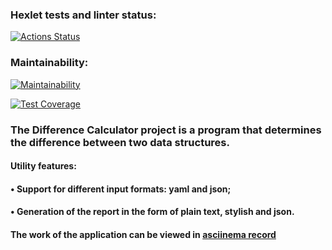 
### Hexlet tests and linter status:

[![Actions Status](https://github.com/funnyDevGirl/java-project-71/actions/workflows/hexlet-check.yml/badge.svg)](https://github.com/funnyDevGirl/java-project-71/actions)

### Maintainability:

[![Maintainability](https://api.codeclimate.com/v1/badges/9c2735bfa8f31e9a578f/maintainability)](https://codeclimate.com/github/funnyDevGirl/java-project-71/maintainability)

[![Test Coverage](https://api.codeclimate.com/v1/badges/9c2735bfa8f31e9a578f/test_coverage)](https://codeclimate.com/github/funnyDevGirl/java-project-71/test_coverage)

### The Difference Calculator project is a program that determines the difference between two data structures.
#### Utility features:
#### • Support for different input formats: yaml and json;
#### • Generation of the report in the form of plain text, stylish and json.

#### The work of the application can be viewed in [asciinema record](https://asciinema.org/a/HkCh4uNuYVz0X483fzWIppxvG)
